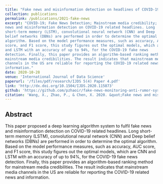 ```yaml
---
title: "Fake news and misinformation detection on headlines of COVID-19 using deep learning algorithms"
collection: publications
permalink: /publications/2021-fake-news
excerpt: "COVID-19; Fake News Detection; Mainstream media credibility; Long-term memory; Converlutional neural network; Deep belief networks; Cloud computing<br />**Abstract:**This paper proposed a deep learning algorithm system to fulfil fake
news and misinformation detection on COVID-19 related headlines. Long
short-term memory (LSTM), convolutional neural network (CNN) and Deep
belief networks (DBNs) are performed in order to determine the optimal
algorithm. Based on the model performance measures, such as accuracy, AUC
score, and F1 score, this study figures out the optimal models, which are CNN
and LSTM with an accuracy of up to 94%, for the COVID-19 fake news
detection. Finally, this paper provides an algorithm-based ranking method for
mainstream media credibilities. The result indicates that mainstream media
channels in the US are reliable for reporting the COVID-19 related news and
information."
date: 2020-10-28
venue: 'International Journal of Data Science'
paperurl: '/files/pdf/research/IJDS 5(4) Paper 4.pdf'
link: 'http://dx.doi.org/10.1504/IJDS.2020.115873'
github: 'https://github.com/pzhaoir/fake-news-monitoring-anti-rumor-systm/tree/main/fake-news-mainstream-media'
citation: 'Wang, X., Zhao, P., & Chen, X. 2020. &quot;Fake news and misinformation detection on headlines of COVID-19 using deep learning algorithms.&quot; <i>International Journal of Data Science</i> 5(4), 316-33. doi:10.1504/IJDS.2020.115873'
---
```


## Abstract
This paper proposed a deep learning algorithm system to fulfil fake
news and misinformation detection on COVID-19 related headlines. Long
short-term memory (LSTM), convolutional neural network (CNN) and Deep
belief networks (DBNs) are performed in order to determine the optimal
algorithm. Based on the model performance measures, such as accuracy, AUC
score, and F1 score, this study figures out the optimal models, which are CNN
and LSTM with an accuracy of up to 94%, for the COVID-19 fake news
detection. Finally, this paper provides an algorithm-based ranking method for
mainstream media credibilities. The result indicates that mainstream media
channels in the US are reliable for reporting the COVID-19 related news and
information.
